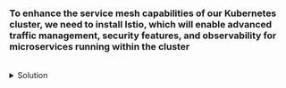 
### To enhance the service mesh capabilities of our Kubernetes cluster, we need to install Istio, which will enable advanced traffic management, security features, and observability for microservices running within the cluster

<br>
<details><summary>Solution</summary>
<br>

```plain 
curl -L https://istio.io/downloadIstio | sh -
cd istio-VERSIONNUMBER
export PATH=$PWD/bin:$PATH
istioctl install --set profile=demo -y
```{{exec}}

</details>